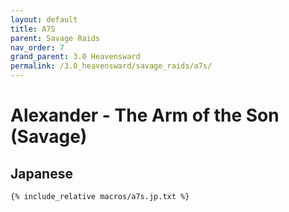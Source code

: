 ```yaml
---
layout: default
title: A7S
parent: Savage Raids
nav_order: 7
grand_parent: 3.0 Heavensward
permalink: /3.0_heavensward/savage_raids/a7s/
---
```


# Alexander - The Arm of the Son (Savage)

## Japanese
```
{% include_relative macros/a7s.jp.txt %}
```
